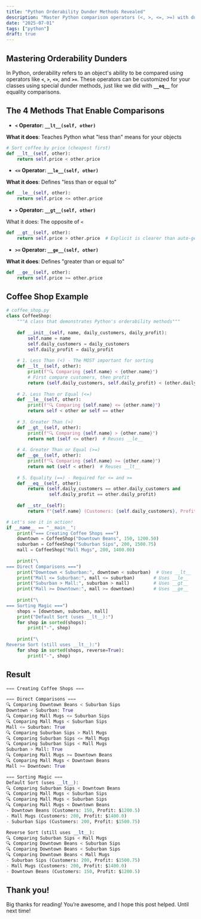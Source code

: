 ```yaml
---
title: "Python Orderability Dunder Methods Revealed"
description: "Master Python comparison operators (<, >, <=, >=) with dunder methods. Learn how to make objects sortable using a CoffeeShop example with clear code."
date: "2025-07-01"
tags: ["python"]
draft: true
---
```


## Mastering Orderability Dunders

In Python, orderability refers to an object's ability to be compared using operators like **`<`**, **`>`**, **`<=`**, and **`>=`**. These operators can be customized for your classes using special dunder methods, just like we did with **`__eq__`** for equality comparisons.

## The 4 Methods That Enable Comparisons

- **`<` Operator: `__lt__(self, other)`**

**What it does**: Teaches Python what "less than" means for your objects

```python
# Sort coffee by price (cheapest first)
def __lt__(self, other):
    return self.price < other.price
```

- **`<=` Operator: `__le__(self, other)`**

**What it does**: Defines "less than or equal to"

```python
def __le__(self, other):
    return self.price <= other.price
```

- **`>` Operator: `__gt__(self, other)`**

What it does: The opposite of `<`

```python
def __gt__(self, other):
    return self.price > other.price  # Explicit is clearer than auto-generated
```

- **`>=` Operator: `__ge__(self, other)`**

**What it does**: Defines "greater than or equal to"

```python
def __ge__(self, other):
    return self.price >= other.price
```

## **Coffee Shop Example**

```python
# coffee_shop.py
class CoffeeShop:
    """A class that demonstrates Python's orderability methods"""
    
    def __init__(self, name, daily_customers, daily_profit):
        self.name = name
        self.daily_customers = daily_customers
        self.daily_profit = daily_profit
    
    # 1. Less Than (<) - The MOST important for sorting
    def __lt__(self, other):
        print(f"🔍 Comparing {self.name} < {other.name}")
        # First compare customers, then profit
        return (self.daily_customers, self.daily_profit) < (other.daily_customers, other.daily_profit)
    
    # 2. Less Than or Equal (<=)
    def __le__(self, other):
        print(f"🔍 Comparing {self.name} <= {other.name}")
        return self < other or self == other
    
    # 3. Greater Than (>)
    def __gt__(self, other):
        print(f"🔍 Comparing {self.name} > {other.name}")
        return not (self <= other)  # Reuses __le__
    
    # 4. Greater Than or Equal (>=)
    def __ge__(self, other):
        print(f"🔍 Comparing {self.name} >= {other.name}")
        return not (self < other)  # Reuses __lt__
    
    # 5. Equality (==) - Required for <= and >=
    def __eq__(self, other):
        return (self.daily_customers == other.daily_customers and 
                self.daily_profit == other.daily_profit)
    
    def __str__(self):
        return f"{self.name} (Customers: {self.daily_customers}, Profit: ${self.daily_profit})"

# Let's see it in action!
if __name__ == "__main__":
    print("=== Creating Coffee Shops ===")
    downtown = CoffeeShop("Downtown Beans", 150, 1200.50)
    suburban = CoffeeShop("Suburban Sips", 200, 1500.75)
    mall = CoffeeShop("Mall Mugs", 200, 1400.00)
    
    print("\
=== Direct Comparisons ===")
    print("Downtown < Suburban:", downtown < suburban)  # Uses __lt__
    print("Mall <= Suburban:", mall <= suburban)       # Uses __le__
    print("Suburban > Mall:", suburban > mall)         # Uses __gt__
    print("Mall >= Downtown:", mall >= downtown)       # Uses __ge__
    
    print("\
=== Sorting Magic ===")
    shops = [downtown, suburban, mall]
    print("Default Sort (uses __lt__):")
    for shop in sorted(shops):
        print("-", shop)
    
    print("\
Reverse Sort (still uses __lt__):")
    for shop in sorted(shops, reverse=True):
        print("-", shop)
```

## Result

```python
=== Creating Coffee Shops ===

=== Direct Comparisons ===
🔍 Comparing Downtown Beans < Suburban Sips
Downtown < Suburban: True
🔍 Comparing Mall Mugs <= Suburban Sips
🔍 Comparing Mall Mugs < Suburban Sips
Mall <= Suburban: True
🔍 Comparing Suburban Sips > Mall Mugs
🔍 Comparing Suburban Sips <= Mall Mugs
🔍 Comparing Suburban Sips < Mall Mugs
Suburban > Mall: True
🔍 Comparing Mall Mugs >= Downtown Beans
🔍 Comparing Mall Mugs < Downtown Beans
Mall >= Downtown: True

=== Sorting Magic ===
Default Sort (uses __lt__):
🔍 Comparing Suburban Sips < Downtown Beans
🔍 Comparing Mall Mugs < Suburban Sips
🔍 Comparing Mall Mugs < Suburban Sips
🔍 Comparing Mall Mugs < Downtown Beans
- Downtown Beans (Customers: 150, Profit: $1200.5)
- Mall Mugs (Customers: 200, Profit: $1400.0)
- Suburban Sips (Customers: 200, Profit: $1500.75)

Reverse Sort (still uses __lt__):
🔍 Comparing Suburban Sips < Mall Mugs
🔍 Comparing Downtown Beans < Suburban Sips
🔍 Comparing Downtown Beans < Suburban Sips
🔍 Comparing Downtown Beans < Mall Mugs
- Suburban Sips (Customers: 200, Profit: $1500.75)
- Mall Mugs (Customers: 200, Profit: $1400.0)
- Downtown Beans (Customers: 150, Profit: $1200.5)
```

## Thank you!

Big thanks for reading! You’re awesome, and I hope this post helped. Until next time!
